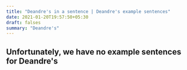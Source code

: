 ```yaml
---
title: "Deandre's in a sentence | Deandre's example sentences"
date: 2021-01-20T19:57:50+05:30
draft: falses
summary: "Deandre's"
---
```

## Unfortunately, we have no example sentences for Deandre's                 
